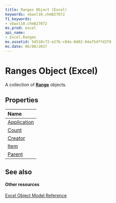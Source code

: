 ```yaml
---
title: Ranges Object (Excel)
keywords: vbaxl10.chm827072
f1_keywords:
- vbaxl10.chm827072
ms.prod: excel
api_name:
- Excel.Ranges
ms.assetid: 5d510c72-e27b-c04a-0d82-94af5dffd2f8
ms.date: 06/08/2017
---
```



# Ranges Object (Excel)

A collection of  **[Range](range-object-excel.md)** objects.


## Properties



|**Name**|
|:-----|
|[Application](ranges-application-property-excel.md)|
|[Count](ranges-count-property-excel.md)|
|[Creator](ranges-creator-property-excel.md)|
|[Item](ranges-item-property-excel.md)|
|[Parent](ranges-parent-property-excel.md)|

## See also


#### Other resources


[Excel Object Model Reference](http://msdn.microsoft.com/library/11ea8598-8a20-92d5-f98b-0da04263bf2c%28Office.15%29.aspx)
